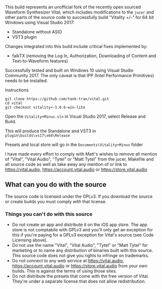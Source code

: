 This build represents an unofficial fork of the recently open sourced Waveform Synthesizer Vital, which includes modifications to the `jucer` and other parts of the source code to successfully build "Vitality +/-" for 64 bit Windows using Visual Studio 2017:

 - Standalone without ASIO
 - VST3 plugin

Changes integrated into this build include critical fixes implemented by:

 - falkTX (removing the Log In, Authorization, Downloading of Content and Text-to-Waveform features) 

Successfully tested and built on Windows 10 using Visual Studio Community 2017. The only caveat is that IPP (Intel Performance Primitives) needs to be installed.

Instructions

```
git clone https://github.com/tank-trax/vital.git
cd vital
git checkout vitality+-1.0.6-win-lite
```

Open the `Vitality+Minus.sln` in Visual Studio 2017, select Release and Build.

This will produce the Standalone and VST3 in `plugin\builds\vs17\x64\Release`

Presets and local store will go in the `Documents\Vitality+Minus` folder

I have made every effort to comply with Matt's wishes to remove all mention of "Vital", "Vital Audio", "Tytel" or "Matt Tytel" from the jucer, Makefile and all source code as well as take away any mention of or link to https://vital.audio, https://account.vital.audio or https://store.vital.audio

## What can you do with the source
The source code is licensed under the GPLv3. If you download the source or create builds you must comply with that license.

### Things you can't do with this source
 - Do not create an app and distribute it on the iOS app store. The app store is not comptabile with GPLv3 and you'll only get an exception for this if you're paying for a GPLv3 exception for Vital's source (see Code Licensing above).
 - Do not use the name "Vital", "Vital Audio", "Tytel" or "Matt Tytel" for marketing or to name any distribution of binaries built with this source. This source code does not give you rights to infringe on trademarks.
 - Do not connect to any web service at https://vital.audio, https://account.vital.audio or https://store.vital.audio from your own builds. This is against the terms of using those sites.
 - Do not distribute the presets that come with the free version of Vital. They're under a separate license that does not allow redistribution.
```
